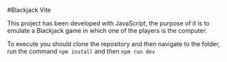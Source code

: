 #Blackjack Vite

This project has been developed with JavaScript, the purpose of it is to emulate a Blackjack game in which one of the players is the computer.

To execute you should clone the repository and then 
navigate to the folder, run the command ```npm install``` and then ``npm run dev``